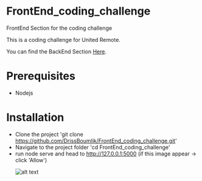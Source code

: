 # FrontEnd_coding_challenge
FrontEnd Section for the coding challenge

This is a coding challenge for United Remote.

You can find the BackEnd Section  [Here](https://github.com/drissboumlik/BackEnd_coding_challenge).

# Prerequisites

* Nodejs

# Installation

* Clone the project 'git clone https://github.com/DrissBoumlik/FrontEnd_coding_challenge.git'
* Navigate to the project folder  'cd FrontEnd_coding_challenge'
* run node serve and head to http://127.0.0.1:5000 (if this image appear -> click 'Allow')

&nbsp;&nbsp;&nbsp;&nbsp;&nbsp;&nbsp;![alt text](https://i.imgur.com/nNuYLHv.png)
